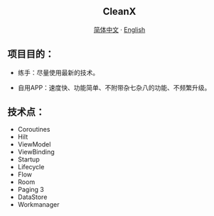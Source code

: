 <h2 align="center">CleanX</h2>
  <p align="center">
       <a href="README-CN.md">简体中文</a>
    ·
    <a href="README.md">English</a>
  </p>

## 项目目的：

- 练手：尽量使用最新的技术。

- 自用APP：速度快、功能简单、不附带杂七杂八的功能、不频繁升级。

## 技术点：

- Coroutines
- Hilt
- ViewModel
- ViewBinding
- Startup
- Lifecycle
- Flow
- Room
- Paging 3
- DataStore
- Workmanager
